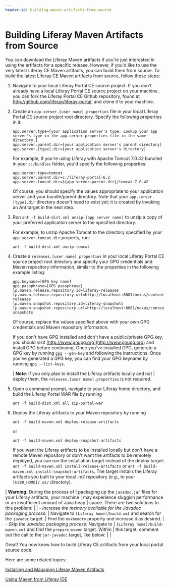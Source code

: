 ```yaml
---
header-id: building-maven-artifacts-from-source
---
```


# Building Liferay Maven Artifacts from Source

You can download the Liferay Maven artifacts if you're just interested in using
the artifacts for a specific release. However, if you'd like to use the very
latest Liferay CE Maven artifacts, you can build them from source. To build the
latest Liferay CE Maven artifacts from source, follow these steps:

1.  Navigate to your local Liferay Portal CE source project. If you don't
    already have a local Liferay Portal CE source project on your machine, you
    can fork the Liferay Portal CE Github repository, found at
    <http://github.com/liferay/liferay-portal>, and clone it to your machine.

2.  Create an `app.server.[user name].properties` file in your local Liferay
    Portal CE source project root directory. Specify the following properties in
    it:

        app.server.type=[your application server's type. Lookup your app server's type in the app.server.properties file in the same directory.]
        app.server.parent.dir=[your application server's parent directory]
        app.server.[type].dir=[your application server's directory]

    For example, if you're using Liferay with Apache Tomcat 7.0.42 bundled
    in your `c:/bundles` folder, you'd specify the following
    properties:

        app.server.type=tomcat
        app.server.parent.dir=c:/liferay-portal-6.2
        app.server.tomcat.dir=${app.server.parent.dir}/tomcat-7.0.42

    Of course, you should specify the values appropriate to your application
    server and your bundle/parent directory. Note that your
    `app.server.[type].dir` directory doesn't need to exist yet; it is created
    by invoking an Ant target in the next step. 

3.  Run `ant -f build-dist.xml unzip-[app server name]` to unzip a copy of your
    preferred application server to the specified directory.

    For example, to unzip Apache Tomcat to the directory specified by your
    `app.server.tomcat.dir` property, run:
   
        ant -f build-dist.xml unzip-tomcat

4.  Create a `releases.[user name].properties` in your local Liferay Portal CE
    source project root directory and specify your GPG credentials and Maven
    repository information, similar to the properties in the following example
    listing: 

        gpg.keyname=[GPG key name]
        gpg.passphrase=[GPG passphrase]
        lp.maven.release.repository.id=liferay-releases
        lp.maven.release.repository.url=http://localhost:8081/nexus/content/repositories/liferay-releases
        lp.maven.snapshot.repository.id=liferay-snapshots
        lp.maven.snapshot.repository.url=http://localhost:8081/nexus/content/repositories/liferay-snapshots

    Of course, replace the values specified above with your own GPG credentials
    and Maven repository information.

    If you don't have GPG installed and don't have a public/private GPG key, you
    should visit [http://www.gnupg.org](http://www.gnupg.org) and install GPG
    before continuing. Once you've installed GPG, generate a GPG key by running
    `gpg --gen-key` and following the instructions. Once you've generated a GPG
    key, you can find your GPG keyname by running `gpg --list-keys`.
    
    | **Note**: If you only plan to install the Liferay artifacts locally and not
    | deploy them, the `releases.[user name].properties` is not required.

5.  Open a command prompt, navigate to your Liferay home directory, and build
    the Liferay Portal WAR file by running 

        ant -f build-dist.xml all zip-portal-war

6.  Deploy the Liferay artifacts to your Maven repository by running 

        ant -f build-maven.xml deploy-release-artifacts

    or

        ant -f build-maven.xml deploy-snapshot-artifacts

    If you want the Liferay artifacts to be installed locally but don't have a
    remote Maven repository or don't want the artifacts to be remotely deployed,
    you can run the installation target instead of the deploy target: `ant -f
    build-maven.xml install-release-artifacts` or `ant -f build-maven.xml
    install-snapshot-artifacts`. The target installs the Liferay artifacts you
    built to your local .m2 repository (e.g., to your `[USER_HOME]/.m2/`
    directory). 

| **Warning:** During the process of
|  packaging up the `javadoc.jar` files for your Liferay artifacts, your machine
|  may experience sluggish performance or an insufficient amount of Java heap
|  space. There are two solutions to this problem:
| 
| - *Increase the memory available for the Javadoc packaging process:*
|   Navigate to `[Liferay home]/build.xml` and search for the `javadoc` target.
|   Find the `maxmemory` property and increase it as desired.
| - *Skip the Javadoc packaging process:* Navigate to
|   `[Liferay home]/build-maven.xml` and find the `prepare-maven` target. Within
|   this target, comment out the call to the `jar-javadoc` target, like below:
| 
|   <!-- <antcall target="jar-javadoc" /> -->

Great! You now know how to build Liferay CE artifacts from your local portal
source code. 

Here are some related topics:

[Installing and Managing Liferay Maven Artifacts](/docs/6-2/tutorials/-/knowledge_base/t/managing-liferay-maven-artifacts)

[Using Maven from Liferay IDE](/docs/6-2/tutorials/-/knowledge_base/t/using-maven-from-liferay-ide)
